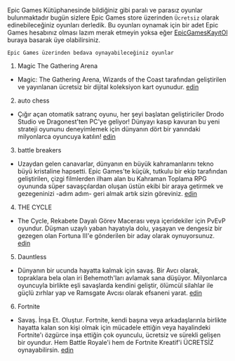 Epic Games Kütüphanesinde bildiğiniz gibi paralı ve parasız oyunlar bulunmaktadır bugün sizlere Epic Games store üzerinden `Ücretsiz` olarak edinebileceğiniz oyunları derledik. Bu oyunları oynamak için bir adet Epic Games hesabınız olması lazım merak etmeyin yoksa eğer [EpicGamesKayıtOl](https://www.epicgames.com/id/register/) buraya basarak üye olabilirsiniz.

`Epic Games üzerinden bedava oynayabileceğiniz oyunlar`

1. Magic The Gathering Arena
- Magic: The Gathering Arena, Wizards of the Coast tarafından geliştirilen ve yayınlanan ücretsiz bir dijital koleksiyon kart oyunudur.
[edin](https://www.epicgames.com/store/tr/product/mtg-arena/home)

2. auto chess
- Çığır açan otomatik satranç oyunu, her şeyi başlatan geliştiriciler Drodo Studio ve Dragonest'ten PC'ye geliyor! Dünyayı kasıp kavuran bu yeni strateji oyununu deneyimlemek için dünyanın dört bir yanındaki milyonlarca oyuncuya katılın!
[edin](https://www.epicgames.com/store/tr/product/auto-chess/home)

3. battle breakers
- Uzaydan gelen canavarlar, dünyanın en büyük kahramanlarını tekno büyü kristaline hapsetti. Epic Games'te küçük, tutkulu bir ekip tarafından geliştirilen, çizgi filmlerden ilham alan bu Kahraman Toplama RPG oyununda süper savaşçılardan oluşan üstün ekibi bir araya getirmek ve gezegeninizi -adım adım- geri almak artık sizin göreviniz.
[edin](https://www.epicgames.com/store/tr/product/battle-breakers/home)

4. THE CYCLE
- The Cycle, Rekabete Dayalı Görev Macerası veya içeridekiler için PvEvP oyundur. Düşman uzaylı yaban hayatıyla dolu, yaşayan ve dengesiz bir gezegen olan Fortuna III'e gönderilen bir aday olarak oynuyorsunuz.
[edin](https://www.epicgames.com/store/tr/product/thecycle/home)

5. Dauntless
- Dünyanın bir ucunda hayatta kalmak için savaş. Bir Avcı olarak, topraklara bela olan iri Behemoth'ları avlamak sana düşüyor. Milyonlarca oyuncuyla birlikte eşli savaşlarda kendini geliştir, ölümcül silahlar ile güçlü zırhlar yap ve Ramsgate Avcısı olarak efsaneni yarat.
[edin](https://www.epicgames.com/store/tr/product/dauntless/home)

6. Fortnite
- Savaş. İnşa Et. Oluştur. Fortnite, kendi başına veya arkadaşlarınla birlikte hayatta kalan son kişi olmak için mücadele ettiğin veya hayalindeki Fortnite'ı özgürce inşa ettiğin çok oyunculu, ücretsiz ve sürekli gelişen bir oyundur. Hem Battle Royale'i hem de Fortnite Kreatif'i ÜCRETSİZ oynayabilirsin.
[edin](https://www.epicgames.com/store/tr/product/fortnite/home)